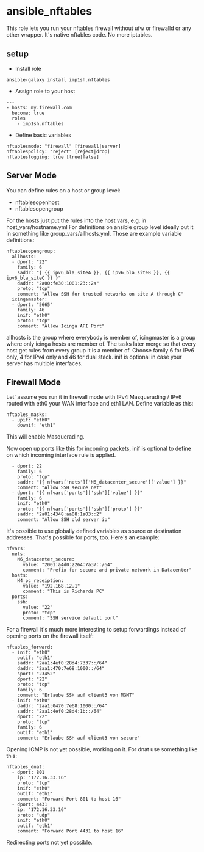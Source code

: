 # ansible_nftables
This role lets you run your nftables firewall without ufw or firewalld or any other wrapper. It's native nftables code. No more iptables.
## setup
* Install role
```
ansible-galaxy install imp1sh.nftables
```
* Assign role to your host
```
---
- hosts: my.firewall.com
  become: true
  roles
    - imp1sh.nftables
```
* Define basic variables
```
nftablesmode: "firewall" [firewall|server]
nftablespolicy: "reject" [reject|drop]
nftableslogging: true [true|false]
```
## Server Mode
You can define rules on a host or group level:
- nftablesopenhost
- nftablesopengroup

For the hosts just put the rules into the host vars, e.g. in host_vars/hostname.yml
For definitions on ansible group level ideally put it in something like group_vars/allhosts.yml.
Those are example variable definitions:
```
nftablesopengroup:
  allhosts:
  - dport: "22"
    family: 6
    saddr: "{ {{ ipv6_bla_siteA }}, {{ ipv6_bla_siteB }}, {{ ipv6_bla_siteC }} }"
    daddr: "2a00:fe30:1001:23::2a"
    proto: "tcp"
    comment: "Allow SSH for trusted networks on site A through C"
  icingamaster:
  - dport: "5665"
    family: 46
    inif: "eth0"
    proto: "tcp"
    comment: "Allow Icinga API Port"
```
allhosts is the group where everybody is member of, icingmaster is a group where only icinga hosts are member of. The tasks later merge so that every host get rules from every group it is a member of.
Choose family 6 for IPv6 only, 4 for IPv4 only and 46 for dual stack.
inif is optional in case your server has multiple interfaces.

## Firewall Mode
Let' assume you run it in firewall mode with IPv4 Masquerading / IPv6 routed with eth0 your WAN interface and eth1 LAN.
Define variable as this:
```
nftables_masks:
  - upif: "eth0"
    downif: "eth1"
```
This will enable Masquerading.

Now open up ports like this for incoming packets, inif is optional to define on which incoming interface rule is applied.
```
  - dport: 22
    family: 6
    proto: "tcp"
    saddr: "{{ nfvars['nets']['N6_datacenter_secure']['value'] }}"
    comment: "Allow SSH secure net"
  - dport: "{{ nfvars['ports']['ssh']['value'] }}"
    family: 6
    inif: "eth0"
    proto: "{{ nfvars['ports']['ssh']['proto'] }}"
    saddr: "2a01:4348:aa08:1a03::2"
    comment: "Allow SSH old server ip"
```
It's possible to use globally defined variables as source or destination addresses. That's possible for ports, too. Here's an example:
```
nfvars:
  nets:
    N6_datacenter_secure:
      value: "2001:a4d0:2264:7a37::/64"
      comment: "Prefix for secure and private network in Datacenter"
  hosts:
    H4_pc_receiption:
      value: "192.168.12.1"
      comment: "This is Richards PC"
  ports:
    ssh:
      value: "22"
      proto: "tcp"
      comment: "SSH service default port"
```
For a firewall it's much more interesting to setup forwardings instead of opening ports on the firewall itself:
```
nftables_forward:
  - inif: "eth0"
    outif: "eth1"
    saddr: "2aa1:4ef0:28d4:7337::/64"
    daddr: "2aa1:470:7e68:1000::/64"
    sport: "23452"
    dport: "22"
    proto: "tcp"
    family: 6
    comment: "Erlaube SSH auf client3 von MGMT"
  - inif: "eth0"
    daddr: "2aa1:0470:7e68:1000::/64"
    saddr: "2aa1:4ef0:28d4:1b::/64"
    dport: "22"
    proto: "tcp"
    family: 6
    outif: "eth1"
    comment: "Erlaube SSH auf client3 von secure"
```
Opening ICMP is not yet possible, working on it.
For dnat use something like this:
```
nftables_dnat:
  - dport: 801
    ip: "172.16.33.16"
    proto: "tcp"
    inif: "eth0"
    outif: "eth1"
    comment: "Forward Port 801 to host 16"
  - dport: 4431
    ip: "172.16.33.16"
    proto: "udp"
    inif: "eth0"
    outif: "eth1"
    comment: "Forward Port 4431 to host 16"
```
Redirecting ports not yet possible.
